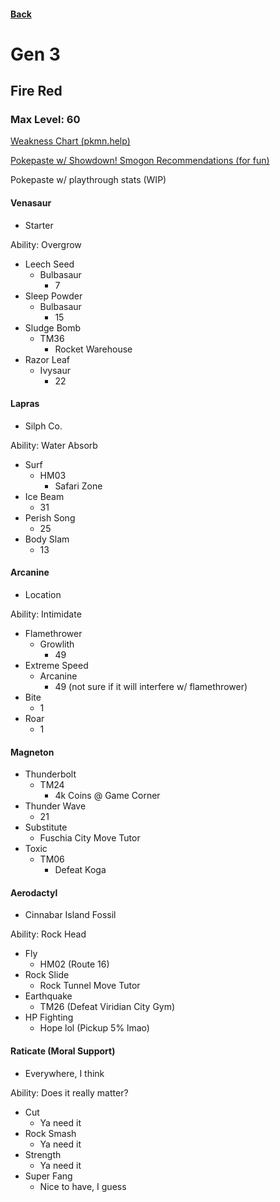 #### [Back](../home.md)

# Gen 3

## Fire Red

### Max Level: 60

[Weakness Chart (pkmn.help)](https://www.pkmn.help/defense/?mode=team&types=normal&ability=none&team_types=grass+poison&team_types=water+ice&team_types=fire&team_types=steel+electric&team_types=rock+flying&team_abilities=none+water_absorb+none+none+none&format=complex)

[Pokepaste w/ Showdown! Smogon Recommendations (for fun)](https://pokepast.es/9b451184680da972)

Pokepaste w/ playthrough stats (WIP)

#### Venasaur
- Starter

Ability: Overgrow
- Leech Seed
    - Bulbasaur
      - 7
- Sleep Powder
    - Bulbasaur
      - 15
- Sludge Bomb
    - TM36 
      - Rocket Warehouse
- Razor Leaf
    - Ivysaur
      - 22

#### Lapras 
- Silph Co.

Ability: Water Absorb
- Surf
    - HM03 
      - Safari Zone
- Ice Beam
    - 31
- Perish Song
    - 25
- Body Slam
    - 13

#### Arcanine
- Location

Ability: Intimidate

- Flamethrower
    - Growlith
      - 49
- Extreme Speed
    - Arcanine
      - 49 (not sure if it will interfere w/ flamethrower)
- Bite
    - 1
- Roar
    - 1

#### Magneton
- Thunderbolt
    - TM24
      - 4k Coins @ Game Corner
- Thunder Wave
    - 21
- Substitute
    - Fuschia City Move Tutor
- Toxic
    - TM06
      - Defeat Koga

#### Aerodactyl 
- Cinnabar Island Fossil

Ability: Rock Head

- Fly
    - HM02 (Route 16)
- Rock Slide
    - Rock Tunnel Move Tutor
- Earthquake
    - TM26 (Defeat Viridian City Gym)
- HP Fighting
    - Hope lol (Pickup 5% lmao)

#### Raticate (Moral Support)
- Everywhere, I think

Ability: Does it really matter?

- Cut
    - Ya need it
- Rock Smash
    - Ya need it
- Strength
    - Ya need it
- Super Fang
    - Nice to have, I guess



